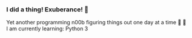 ### I did a thing! Exuberance! 🙌 

Yet another programming n00b figuring things out one day at a time 💪 😤 <br>
I am currently learning: Python 3

